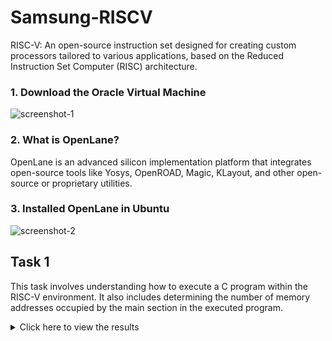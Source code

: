# Samsung-RISCV
RISC-V: An open-source instruction set designed for creating custom processors tailored to various applications, based on the Reduced Instruction Set Computer (RISC) architecture.

### 1. Download the Oracle Virtual Machine
![screenshot-1](https://github.com/user-attachments/assets/dd7eed6f-afc5-4a4d-9d28-5c94b033e330)


### 2. What is OpenLane?
OpenLane is an advanced silicon implementation platform that integrates open-source tools like Yosys, OpenROAD, Magic, KLayout, and other open-source or proprietary utilities.

### 3. Installed OpenLane in Ubuntu
![screenshot-2](https://github.com/user-attachments/assets/29ba59cc-6836-481a-8b53-2b7bec2e71c7)

## Task 1
This task involves understanding how to execute a C program within the RISC-V environment. It also includes determining the number of memory addresses occupied by the main section in the executed program.
<details> <summary>Click here to view the results</summary>


### 1. Sample C Program Code:
```c
#include <stdio.h>
int main() {
  	int i, sum = 0, n = 70;
  	for (i=1; i <= n; ++i) {
  	sum += i;
  	}
  	printf("Sum of numbers from 1 to %d is %d\n", n, sum);
  	return 0;
}
```
![screenshot-3](https://github.com/user-attachments/assets/610236e6-1d2c-4464-8e67-16aff8e5422e)



### 2. Compilation and Result
![screenshot-4](https://github.com/user-attachments/assets/06afcca1-f39b-4521-902d-7f3ca5bbfe7b)


### 3. Identifying the Main Section
![screenshot-5](https://github.com/user-attachments/assets/42f6541c-4816-437a-9eb6-b9717d51f325)


### 4. Calculate the Total Addresses
![screenshot-6](https://github.com/user-attachments/assets/f3ca4b90-454f-432c-8f15-80ae0b8ca3d5)

